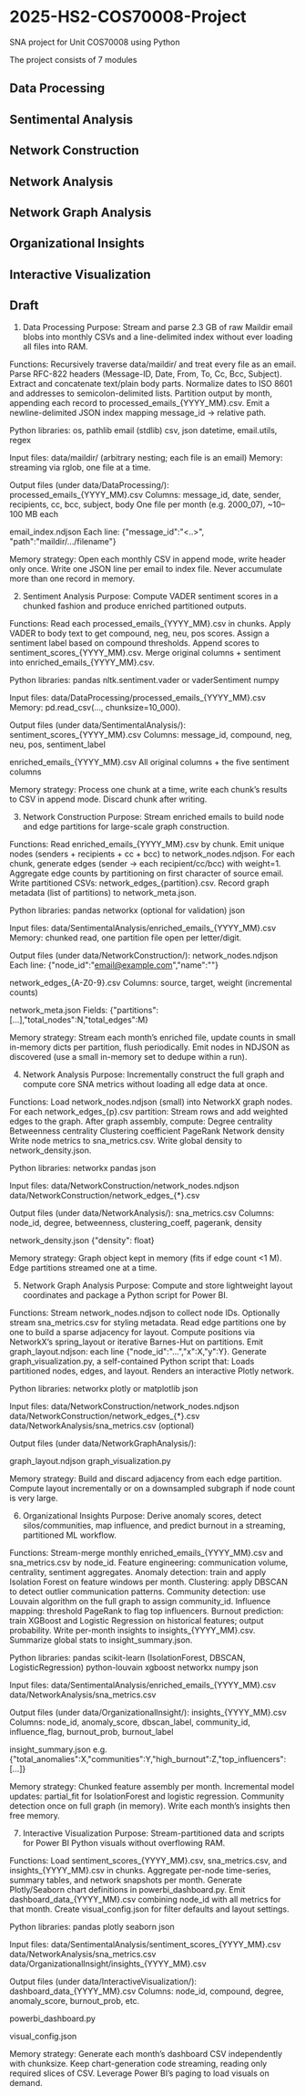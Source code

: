 # 2025-HS2-COS70008-Project
SNA project for Unit COS70008 using Python

The project consists of 7 modules

## Data Processing

## Sentimental Analysis

## Network Construction

## Network Analysis

## Network Graph Analysis

## Organizational Insights

## Interactive Visualization


## Draft
1. Data Processing
Purpose: Stream and parse 2.3 GB of raw Maildir email blobs into monthly CSVs and a line-delimited index without ever loading all files into RAM.

Functions:
Recursively traverse data/maildir/ and treat every file as an email.
Parse RFC-822 headers (Message-ID, Date, From, To, Cc, Bcc, Subject).
Extract and concatenate text/plain body parts.
Normalize dates to ISO 8601 and addresses to semicolon-delimited lists.
Partition output by month, appending each record to processed_emails_{YYYY_MM}.csv.
Emit a newline-delimited JSON index mapping message_id → relative path.

Python libraries:
os, pathlib
email (stdlib)
csv, json
datetime, email.utils, regex

Input files:
data/maildir/ (arbitrary nesting; each file is an email) Memory: streaming via rglob, one file at a time.

Output files (under data/DataProcessing/):
processed_emails_{YYYY_MM}.csv
Columns: message_id, date, sender, recipients, cc, bcc, subject, body
One file per month (e.g. 2000_07), ~10–100 MB each

email_index.ndjson
Each line: {"message_id":"<..>", "path":"maildir/.../filename"}

Memory strategy:
Open each monthly CSV in append mode, write header only once.
Write one JSON line per email to index file.
Never accumulate more than one record in memory.


2. Sentiment Analysis
Purpose: Compute VADER sentiment scores in a chunked fashion and produce enriched partitioned outputs.

Functions:
Read each processed_emails_{YYYY_MM}.csv in chunks.
Apply VADER to body text to get compound, neg, neu, pos scores.
Assign a sentiment label based on compound thresholds.
Append scores to sentiment_scores_{YYYY_MM}.csv.
Merge original columns + sentiment into enriched_emails_{YYYY_MM}.csv.

Python libraries:
pandas
nltk.sentiment.vader or vaderSentiment
numpy

Input files:
data/DataProcessing/processed_emails_{YYYY_MM}.csv Memory: pd.read_csv(..., chunksize=10_000).

Output files (under data/SentimentalAnalysis/):
sentiment_scores_{YYYY_MM}.csv
Columns: message_id, compound, neg, neu, pos, sentiment_label

enriched_emails_{YYYY_MM}.csv
All original columns + the five sentiment columns

Memory strategy:
Process one chunk at a time, write each chunk’s results to CSV in append mode.
Discard chunk after writing.


3. Network Construction
Purpose: Stream enriched emails to build node and edge partitions for large-scale graph construction.

Functions:
Read enriched_emails_{YYYY_MM}.csv by chunk.
Emit unique nodes (senders + recipients + cc + bcc) to network_nodes.ndjson.
For each chunk, generate edges (sender → each recipient/cc/bcc) with weight=1.
Aggregate edge counts by partitioning on first character of source email.
Write partitioned CSVs: network_edges_{partition}.csv.
Record graph metadata (list of partitions) to network_meta.json.

Python libraries:
pandas
networkx (optional for validation)
json

Input files:
data/SentimentalAnalysis/enriched_emails_{YYYY_MM}.csv Memory: chunked read, one partition file open per letter/digit.

Output files (under data/NetworkConstruction/):
network_nodes.ndjson
Each line: {"node_id":"email@example.com","name":""}

network_edges_{A-Z0-9}.csv
Columns: source, target, weight (incremental counts)

network_meta.json
Fields: {"partitions":[...],"total_nodes":N,"total_edges":M}

Memory strategy:
Stream each month’s enriched file, update counts in small in-memory dicts per partition, flush periodically.
Emit nodes in NDJSON as discovered (use a small in-memory set to dedupe within a run).

4. Network Analysis
Purpose: Incrementally construct the full graph and compute core SNA metrics without loading all edge data at once.

Functions:
Load network_nodes.ndjson (small) into NetworkX graph nodes.
For each network_edges_{p}.csv partition:
Stream rows and add weighted edges to the graph.
After graph assembly, compute:
Degree centrality
Betweenness centrality
Clustering coefficient
PageRank
Network density
Write node metrics to sna_metrics.csv.
Write global density to network_density.json.

Python libraries:
networkx
pandas
json

Input files:
data/NetworkConstruction/network_nodes.ndjson
data/NetworkConstruction/network_edges_{*}.csv

Output files (under data/NetworkAnalysis/):
sna_metrics.csv
Columns: node_id, degree, betweenness, clustering_coeff, pagerank, density

network_density.json
{"density": float}

Memory strategy:
Graph object kept in memory (fits if edge count <1 M).
Edge partitions streamed one at a time.


5. Network Graph Analysis
Purpose: Compute and store lightweight layout coordinates and package a Python script for Power BI.

Functions:
Stream network_nodes.ndjson to collect node IDs.
Optionally stream sna_metrics.csv for styling metadata.
Read edge partitions one by one to build a sparse adjacency for layout.
Compute positions via NetworkX’s spring_layout or iterative Barnes-Hut on partitions.
Emit graph_layout.ndjson: each line {"node_id":"...","x":X,"y":Y}.
Generate graph_visualization.py, a self-contained Python script that:
Loads partitioned nodes, edges, and layout.
Renders an interactive Plotly network.

Python libraries:
networkx
plotly or matplotlib
json

Input files:
data/NetworkConstruction/network_nodes.ndjson
data/NetworkConstruction/network_edges_{*}.csv
data/NetworkAnalysis/sna_metrics.csv (optional)

Output files (under data/NetworkGraphAnalysis/):

graph_layout.ndjson
graph_visualization.py

Memory strategy:
Build and discard adjacency from each edge partition.
Compute layout incrementally or on a downsampled subgraph if node count is very large.

6. Organizational Insights
Purpose: Derive anomaly scores, detect silos/communities, map influence, and predict burnout in a streaming, partitioned ML workflow.

Functions:
Stream-merge monthly enriched_emails_{YYYY_MM}.csv and sna_metrics.csv by node_id.
Feature engineering: communication volume, centrality, sentiment aggregates.
Anomaly detection: train and apply Isolation Forest on feature windows per month.
Clustering: apply DBSCAN to detect outlier communication patterns.
Community detection: use Louvain algorithm on the full graph to assign community_id.
Influence mapping: threshold PageRank to flag top influencers.
Burnout prediction: train XGBoost and Logistic Regression on historical features; output probability.
Write per-month insights to insights_{YYYY_MM}.csv.
Summarize global stats to insight_summary.json.

Python libraries:
pandas
scikit-learn (IsolationForest, DBSCAN, LogisticRegression)
python-louvain
xgboost
networkx
numpy
json

Input files:
data/SentimentalAnalysis/enriched_emails_{YYYY_MM}.csv
data/NetworkAnalysis/sna_metrics.csv

Output files (under data/OrganizationalInsight/):
insights_{YYYY_MM}.csv
Columns: node_id, anomaly_score, dbscan_label, community_id, influence_flag, burnout_prob, burnout_label

insight_summary.json
e.g. {"total_anomalies":X,"communities":Y,"high_burnout":Z,"top_influencers": […]}

Memory strategy:
Chunked feature assembly per month.
Incremental model updates: partial_fit for IsolationForest and logistic regression.
Community detection once on full graph (in memory).
Write each month’s insights then free memory.

7. Interactive Visualization
Purpose: Stream-partitioned data and scripts for Power BI Python visuals without overflowing RAM.

Functions:
Load sentiment_scores_{YYYY_MM}.csv, sna_metrics.csv, and insights_{YYYY_MM}.csv in chunks.
Aggregate per-node time-series, summary tables, and network snapshots per month.
Generate Plotly/Seaborn chart definitions in powerbi_dashboard.py.
Emit dashboard_data_{YYYY_MM}.csv combining node_id with all metrics for that month.
Create visual_config.json for filter defaults and layout settings.

Python libraries:
pandas
plotly
seaborn
json

Input files:
data/SentimentalAnalysis/sentiment_scores_{YYYY_MM}.csv
data/NetworkAnalysis/sna_metrics.csv
data/OrganizationalInsight/insights_{YYYY_MM}.csv

Output files (under data/InteractiveVisualization/):
dashboard_data_{YYYY_MM}.csv
Columns: node_id, compound, degree, anomaly_score, burnout_prob, etc.

powerbi_dashboard.py

visual_config.json

Memory strategy:
Generate each month’s dashboard CSV independently with chunksize.
Keep chart-generation code streaming, reading only required slices of CSV.
Leverage Power BI’s paging to load visuals on demand.